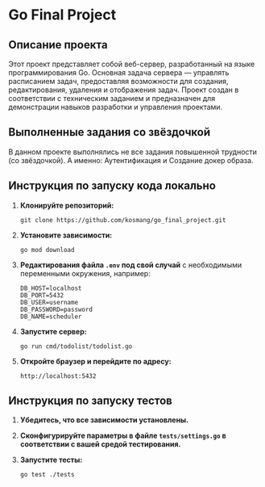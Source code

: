 # Go Final Project

## Описание проекта

Этот проект представляет собой веб-сервер, разработанный на языке программирования Go. Основная задача сервера — управлять расписанием задач, предоставляя возможности для создания, редактирования, удаления и отображения задач. Проект создан в соответствии с техническим заданием и предназначен для демонстрации навыков разработки и управления проектами.

## Выполненные задания со звёздочкой

В данном проекте выполнялись не все задания повышенной трудности (со звёздочкой). А именно: Аутентификация и Создание докер образа.

## Инструкция по запуску кода локально

1. **Клонируйте репозиторий:**
   ```
   git clone https://github.com/kosmang/go_final_project.git
   ```

2. **Установите зависимости:**
   ```
   go mod download
   ```

3. **Редактирования файла `.env` под свой случай** с необходимыми переменными окружения, например:
   ```
   DB_HOST=localhost
   DB_PORT=5432
   DB_USER=username
   DB_PASSWORD=password
   DB_NAME=scheduler
   ```

4. **Запустите сервер:**
   ```
   go run cmd/todolist/todolist.go
   ```

5. **Откройте браузер и перейдите по адресу:**
   ```
   http://localhost:5432
   ```

## Инструкция по запуску тестов

1. **Убедитесь, что все зависимости установлены.**

2. **Сконфигурируйте параметры в файле `tests/settings.go` в соответствии с вашей средой тестирования.**

3. **Запустите тесты:**
   ```
   go test ./tests
   ```